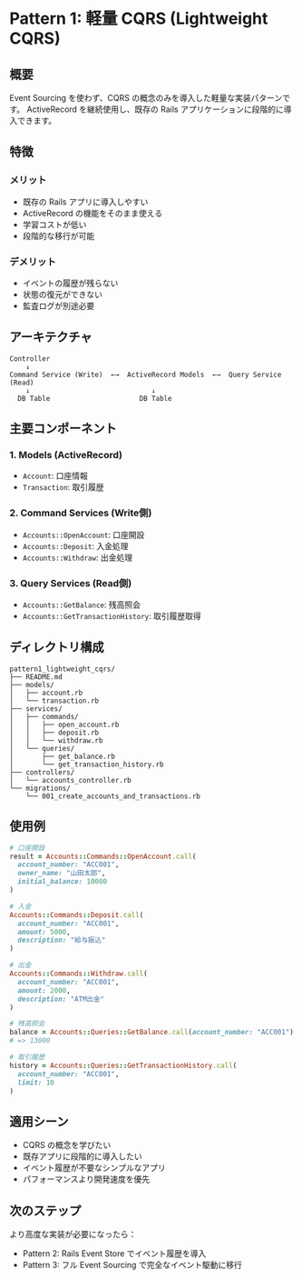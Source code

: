 # Pattern 1: 軽量 CQRS (Lightweight CQRS)

## 概要
Event Sourcing を使わず、CQRS の概念のみを導入した軽量な実装パターンです。
ActiveRecord を継続使用し、既存の Rails アプリケーションに段階的に導入できます。

## 特徴

### メリット
- 既存の Rails アプリに導入しやすい
- ActiveRecord の機能をそのまま使える
- 学習コストが低い
- 段階的な移行が可能

### デメリット
- イベントの履歴が残らない
- 状態の復元ができない
- 監査ログが別途必要

## アーキテクチャ

```
Controller
    ↓
Command Service (Write)  ←→  ActiveRecord Models  ←→  Query Service (Read)
    ↓                              ↓
  DB Table                      DB Table
```

## 主要コンポーネント

### 1. Models (ActiveRecord)
- `Account`: 口座情報
- `Transaction`: 取引履歴

### 2. Command Services (Write側)
- `Accounts::OpenAccount`: 口座開設
- `Accounts::Deposit`: 入金処理
- `Accounts::Withdraw`: 出金処理

### 3. Query Services (Read側)
- `Accounts::GetBalance`: 残高照会
- `Accounts::GetTransactionHistory`: 取引履歴取得

## ディレクトリ構成

```
pattern1_lightweight_cqrs/
├── README.md
├── models/
│   ├── account.rb
│   └── transaction.rb
├── services/
│   ├── commands/
│   │   ├── open_account.rb
│   │   ├── deposit.rb
│   │   └── withdraw.rb
│   └── queries/
│       ├── get_balance.rb
│       └── get_transaction_history.rb
├── controllers/
│   └── accounts_controller.rb
└── migrations/
    └── 001_create_accounts_and_transactions.rb
```

## 使用例

```ruby
# 口座開設
result = Accounts::Commands::OpenAccount.call(
  account_number: "ACC001",
  owner_name: "山田太郎",
  initial_balance: 10000
)

# 入金
Accounts::Commands::Deposit.call(
  account_number: "ACC001",
  amount: 5000,
  description: "給与振込"
)

# 出金
Accounts::Commands::Withdraw.call(
  account_number: "ACC001",
  amount: 2000,
  description: "ATM出金"
)

# 残高照会
balance = Accounts::Queries::GetBalance.call(account_number: "ACC001")
# => 13000

# 取引履歴
history = Accounts::Queries::GetTransactionHistory.call(
  account_number: "ACC001",
  limit: 10
)
```

## 適用シーン

- CQRS の概念を学びたい
- 既存アプリに段階的に導入したい
- イベント履歴が不要なシンプルなアプリ
- パフォーマンスより開発速度を優先

## 次のステップ

より高度な実装が必要になったら：
- Pattern 2: Rails Event Store でイベント履歴を導入
- Pattern 3: フル Event Sourcing で完全なイベント駆動に移行
